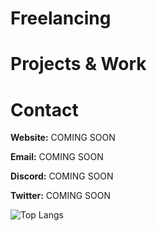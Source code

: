 <h1>Freelancing</h1>

<h1>Projects & Work</h1>

<h1>Contact</h1>

<b>Website:</b> COMING SOON

<b>Email:</b> COMING SOON

<b>Discord:</b> COMING SOON

<b>Twitter:</b> COMING SOON

![Top Langs](https://github-readme-stats.vercel.app/api/top-langs/?username=anuraghazra&size_weight=0.5&count_weight=0.5)

